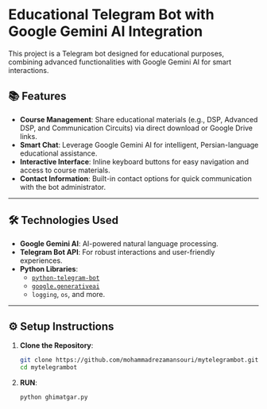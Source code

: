 # Educational Telegram Bot with Google Gemini AI Integration

This project is a Telegram bot designed for educational purposes, combining advanced functionalities with Google Gemini AI for smart interactions.

## 📚 Features
- **Course Management**: Share educational materials (e.g., DSP, Advanced DSP, and Communication Circuits) via direct download or Google Drive links.
- **Smart Chat**: Leverage Google Gemini AI for intelligent, Persian-language educational assistance.
- **Interactive Interface**: Inline keyboard buttons for easy navigation and access to course materials.
- **Contact Information**: Built-in contact options for quick communication with the bot administrator.

---

## 🛠️ Technologies Used
- **Google Gemini AI**: AI-powered natural language processing.
- **Telegram Bot API**: For robust interactions and user-friendly experiences.
- **Python Libraries**: 
  - [`python-telegram-bot`](https://github.com/python-telegram-bot/python-telegram-bot)
  - [`google.generativeai`](https://github.com/google/generativeai)
  - `logging`, `os`, and more.

---

## ⚙️ Setup Instructions

1. **Clone the Repository**:
   ```bash
   git clone https://github.com/mohammadrezamansouri/mytelegrambot.git
   cd mytelegrambot
   

1. **RUN**:
   ```bash
   python ghimatgar.py
